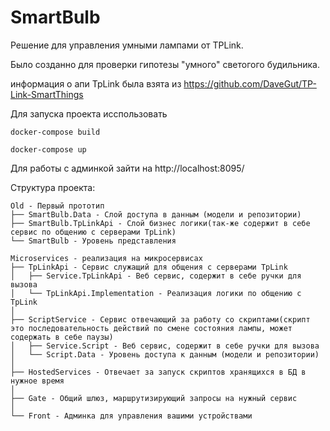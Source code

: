 # SmartBulb
Решение для управления умными лампами от TPLink.

Было созданно для проверки гипотезы "умного" светогого будильника.

информация о апи TpLink была взята из https://github.com/DaveGut/TP-Link-SmartThings

Для запуска проекта исспользовать

```docker-compose build```

```docker-compose up```

Для работы с админкой зайти на http://localhost:8095/


Структура проекта:
```
Old - Первый прототип
├── SmartBulb.Data - Слой доступа в данным (модели и репозитории)
├── SmartBulb.TpLinkApi - Слой бизнес логики(так-же содержит в себе сервис по общению с серверами TpLink)
└── SmartBulb - Уровень представления 
```
```
Microservices - реализация на микросервисах
├── TpLinkApi - Сервис служащий для общения с серверами TpLink
│   ├── Service.TpLinkApi - Веб сервис, содержит в себе ручки для вызова
│   └── TpLinkApi.Implementation - Реализация логики по общению с TpLink
│
├── ScriptService - Сервис отвечающий за работу со скриптами(скрипт это последовательность действий по смене состояния лампы, может содержать в себе паузы)
│   ├── Service.Script - Веб сервис, содержит в себе ручки для вызова
│   └── Script.Data - Уровень доступа к данным (модели и репозитории)
│
├── HostedServices - Отвечает за запуск скриптов хранящихся в БД в нужное время
│
├── Gate - Общий шлюз, маршрутизирующий запросы на нужный сервис
│
└── Front - Админка для управления вашими устройствами

```
